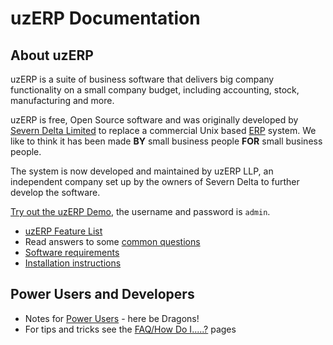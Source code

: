 # uzERP Documentation

## About uzERP

uzERP is a suite of business software that delivers big company functionality on a small company budget, including accounting, stock, manufacturing and more.

uzERP is free, Open Source software and was originally developed by [Severn Delta Limited](http://www.severndelta.co.uk) to replace a commercial Unix based [ERP](http://en.wikipedia.org/wiki/Enterprise_resource_planning) system. We like to think it has been made **BY** small business people **FOR** small business people.

The system is now developed and maintained by uzERP LLP, an independent company set up by the owners of Severn Delta to further develop the software.

[Try out the uzERP Demo](http://demo.uzerp.com), the username and password is `admin`.

* [uzERP Feature List](features)
* Read answers to some [common questions](faq/questions)
* [Software requirements](requirements)
* [Installation instructions](installation)

## Power Users and Developers

* Notes for [Power Users](faq/power-user) - here be Dragons!
* For tips and tricks see the [FAQ/How Do I.....?](faq) pages
